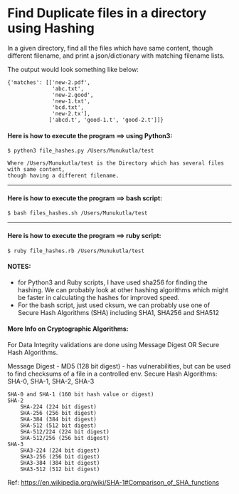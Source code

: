 # Find Duplicate files in a directory using Hashing

In a given directory, find all the files which have same content, though different filename, and print a json/dictionary with matching filename lists.  

The output would look something like below:
```
{'matches': [['new-2.pdf',
              'abc.txt',
              'new-2.good',
              'new-1.txt',
              'bcd.txt',
              'new-2.tx'],
             ['abcd.t', 'good-1.t', 'good-2.t']]}
```


#### Here is how to execute the program ==> using Python3:
```
$ python3 file_hashes.py /Users/Munukutla/test

Where /Users/Munukutla/test is the Directory which has several files with same content,
though having a different filename.
```

---

#### Here is how to execute the program ==> bash script:
```
$ bash files_hashes.sh /Users/Munukutla/test
```

---

#### Here is how to execute the program ==> ruby script:
```
$ ruby file_hashes.rb /Users/Munukutla/test
```

#### NOTES:
*  for Python3 and Ruby scripts, I have used sha256 for finding the hashing.  We can probably look at other hashing algorithms which might be faster in calculating the hashes for improved speed.
*  For the bash script, just used cksum, we can probably use one of Secure Hash Algorithms (SHA) including SHA1, SHA256 and SHA512

#### More Info on Cryptographic Algorithms:
For Data Integrity validations are done using Message Digest OR Secure Hash Algorithms.


Message Digest - MD5 (128 bit digest) - has vulnerabilities, but can be used to find checksums of a file in a controlled env.
Secure Hash Algorithms: SHA-0, SHA-1, SHA-2, SHA-3
```
SHA-0 and SHA-1 (160 bit hash value or digest)
SHA-2
    SHA-224 (224 bit digest)
    SHA-256 (256 bit digest)
    SHA-384 (384 bit digest)
    SHA-512 (512 bit digest)
    SHA-512/224 (224 bit digest)
    SHA-512/256 (256 bit digest)
SHA-3
    SHA3-224 (224 bit digest)
    SHA3-256 (256 bit digest)
    SHA3-384 (384 bit digest)
    SHA3-512 (512 bit digest)
```
Ref: https://en.wikipedia.org/wiki/SHA-1#Comparison_of_SHA_functions
